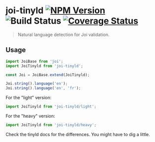 # joi-tinyld [![NPM Version][npm-image]][npm-url] ![Build Status][ghactions-image] [![Coverage Status][codecov-image]][codecov-url]

> Natural language detection for Joi validation.

## Usage

```js
import JoiBase from 'joi';
import JoiTinyld from 'joi-tinyld';

const Joi = JoiBase.extend(JoiTinyld);

Joi.string().language('en');
Joi.string().language('en', 'fr');
```

For the "light" version:

```js
import JoiTinyld from 'joi-tinyld/light';
```

For the "heavy" version:

```js
import JoiTinyld from 'joi-tinyld/heavy';
```

Check the tinyld docs for the differences. You might have to dig a little.

[npm-image]: https://img.shields.io/npm/v/joi-tinyld
[npm-url]: https://npmjs.org/joi-tinyld
[ghactions-image]: https://img.shields.io/github/actions/workflow/status/stevenvachon/joi-tinyld/test.yml
[codecov-image]: https://img.shields.io/codecov/c/github/stevenvachon/joi-tinyld
[codecov-url]: https://app.codecov.io/github/stevenvachon/joi-tinyld
